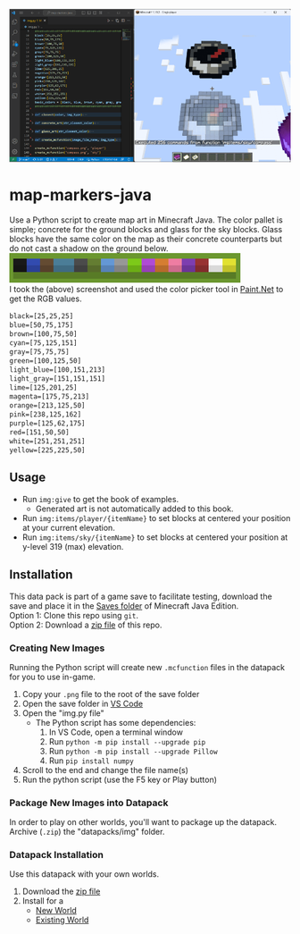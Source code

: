 ![map-markers](/map-markers.png)

# map-markers-java
Use a Python script to create map art in Minecraft Java. The color pallet is simple; concrete for the ground blocks and glass for the sky blocks. Glass blocks have the same color on the map as their concrete counterparts but do not cast a shadow on the ground below.
</br>![colors](/colors.png)</br>
I took the (above) screenshot and used the color picker tool in [Paint.Net](https://www.getpaint.net/index.html) to get the RGB values.
```
black=[25,25,25]
blue=[50,75,175]
brown=[100,75,50]
cyan=[75,125,151]
gray=[75,75,75]
green=[100,125,50]
light_blue=[100,151,213]
light_gray=[151,151,151]
lime=[125,201,25]
magenta=[175,75,213]
orange=[213,125,50]
pink=[238,125,162]
purple=[125,62,175]
red=[151,50,50]
white=[251,251,251]
yellow=[225,225,50]
```
## Usage
   - Run `img:give` to get the book of examples.
      - Generated art is not automatically added to this book.
   - Run `img:items/player/{itemName}` to set blocks at centered your position at your current elevation.
   - Run `img:items/sky/{itemName}` to set blocks at centered your position at y-level 319 (max) elevation.

## Installation
This data pack is part of a game save to facilitate testing, download the save and place it in the [Saves folder](https://help.minecraft.net/hc/en-us/articles/4409159214605-Managing-Data-and-Game-Storage-in-Minecraft-Java-Edition) of Minecraft Java Edition.
</br>Option 1: Clone this repo using `git`.
</br>Option 2: Download a [zip file](https://github.com/kirbycope/map-markers-java/archive/refs/heads/main.zip) of this repo.

### Creating New Images
Running the Python script will create new `.mcfunction` files in the datapack for you to use in-game.
1. Copy your `.png` file to the root of the save folder
1. Open the save folder in [VS Code](https://code.visualstudio.com/)
1. Open the "img.py file"
   - The Python script has some dependencies:
      1. In VS Code, open a terminal window
      1. Run `python -m pip install --upgrade pip`
      1. Run `python -m pip install --upgrade Pillow`
      1. Run `pip install numpy`
1. Scroll to the end and change the file name(s)
1. Run the python script (use the F5 key or Play button)

### Package New Images into Datapack
In order to play on other worlds, you'll want to package up the datapack. Archive (`.zip`) the "datapacks/img" folder.

### Datapack Installation
Use this datapack with your own worlds.
1. Download the [zip file](https://github.com/kirbycope/map-markers-java/raw/main/map-markers.zip)
1. Install for a
   * [New World](https://minecraft.fandom.com/wiki/Tutorials/Installing_a_data_pack#At_the_creation_of_a_world)
   * [Existing World](https://minecraft.fandom.com/wiki/Tutorials/Installing_a_data_pack#In_an_existing_world)
